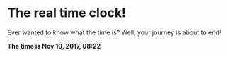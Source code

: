 # The real time clock!

Ever wanted to know what the time is? Well, your journey is about to end!

**The time is Nov 10, 2017, 08:22**